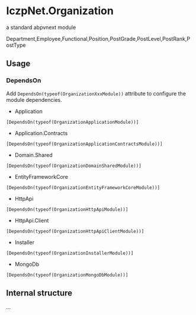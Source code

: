 # IczpNet.Organization

a standard abpvnext module

Department,Employee,Functional,Position,PostGrade,PostLevel,PostRank,PostType



## Usage

### DependsOn

Add `DependsOn(typeof(OrganizationXxxModule))` attribute to configure the module dependencies.

- Application


```
[DependsOn(typeof(OrganizationApplicationModule))]
```

-  Application.Contracts

```
[DependsOn(typeof(OrganizationApplicationContractsModule))]
```

-  Domain.Shared

```
[DependsOn(typeof(OrganizationDomainSharedModule))]
```

-  EntityFrameworkCore

```
[DependsOn(typeof(OrganizationEntityFrameworkCoreModule))]
```

-  HttpApi

```
[DependsOn(typeof(OrganizationHttpApiModule))]
```

-  HttpApi.Client

```
[DependsOn(typeof(OrganizationHttpApiClientModule))]
```

-  Installer

```
[DependsOn(typeof(OrganizationInstallerModule))]
```

-  MongoDb

```
[DependsOn(typeof(OrganizationMongoDbModule))]
```

## Internal structure

...